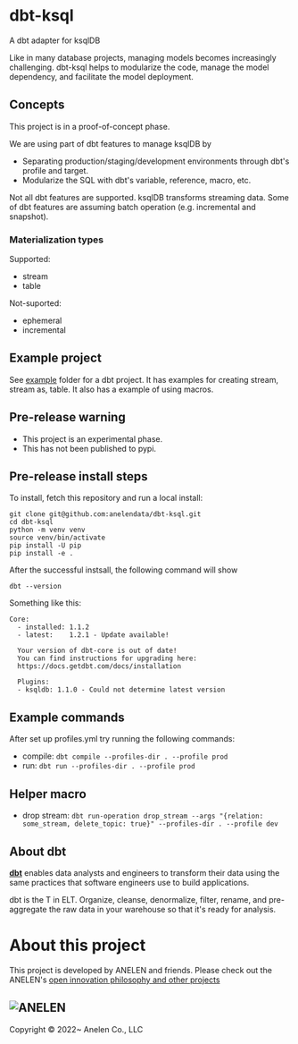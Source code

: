 # dbt-ksql

A dbt adapter for ksqlDB

Like in many database projects, managing models becomes increasingly challenging.
dbt-ksql helps to modularize the code, manage the model dependency, and facilitate the model deployment.

## Concepts

This project is in a proof-of-concept phase.

We are using part of dbt features to manage ksqlDB by
- Separating production/staging/development environments through dbt's profile and target.
- Modularize the SQL with dbt's variable, reference, macro, etc.

Not all dbt features are supported. ksqlDB transforms streaming data. Some of
dbt features are assuming batch operation (e.g. incremental and snapshot).

### Materialization types

Supported:
- stream
- table

Not-suported:
- ephemeral
- incremental

## Example project

See [example](./example) folder for a dbt project.
It has examples for creating stream, stream as, table.
It also has a example of using macros.

## Pre-release warning

- This project is an experimental phase.
- This has not been published to pypi.

## Pre-release install steps

To install, fetch this repository and run a local install:

```
git clone git@github.com:anelendata/dbt-ksql.git
cd dbt-ksql
python -m venv venv
source venv/bin/activate
pip install -U pip
pip install -e .
```

After the successful instsall, the following command will show
```
dbt --version
```

Something like this:
```
Core:
  - installed: 1.1.2
  - latest:    1.2.1 - Update available!

  Your version of dbt-core is out of date!
  You can find instructions for upgrading here:
  https://docs.getdbt.com/docs/installation

  Plugins:
  - ksqldb: 1.1.0 - Could not determine latest version
```

## Example commands

After set up profiles.yml try running the following commands:
- compile: `dbt compile --profiles-dir . --profile prod`
- run: `dbt run --profiles-dir . --profile prod`

## Helper macro

- drop stream: `dbt run-operation drop_stream --args "{relation: some_stream, delete_topic: true}" --profiles-dir . --profile dev`
 
## About dbt

**[dbt](https://www.getdbt.com/)** enables data analysts and engineers to transform their data using the same practices that software engineers use to build applications.

dbt is the T in ELT. Organize, cleanse, denormalize, filter, rename, and pre-aggregate the raw data in your warehouse so that it's ready for analysis.

# About this project

This project is developed by 
ANELEN and friends. Please check out the ANELEN's
[open innovation philosophy and other projects](https://anelen.co/open-source.html)

![ANELEN](https://avatars.githubusercontent.com/u/13533307?s=400&u=a0d24a7330d55ce6db695c5572faf8f490c63898&v=4)
---

Copyright &copy; 2022~ Anelen Co., LLC
